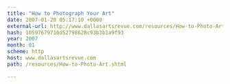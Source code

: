 ```yaml
---
title: "How to Photograph Your Art"
date: 2007-01-20 05:17:10 +0000
external-url: http://www.dallasartsrevue.com/resources/How-to-Photo-Art.shtml
hash: 10597679710d52798628c93b3b1a9f93
year: 2007
month: 01
scheme: http
host: www.dallasartsrevue.com
path: /resources/How-to-Photo-Art.shtml

---
```



